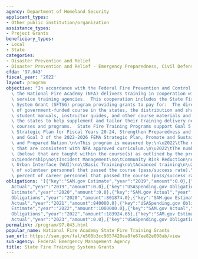 ```yaml
---
agency: Department of Homeland Security
applicant_types:
- Other public institution/organization
assistance_types:
- Project Grants
beneficiary_types:
- Local
- State
categories:
- Disaster Prevention and Relief
- Disaster Prevention and Relief - Emergency Preparedness, Civil Defense
cfda: '97.043'
fiscal_year: '2022'
layout: program
objective: "In accordance with the Federal Fire Prevention and Control Act of 1974,\
  \ the National Fire Academy (NFA) delivers training in cooperation with State fire\
  \ service training agencies.  This cooperation includes the State Fire Training\
  \ System Grant (SFTSG) program providing grants to pay for:  The direct delivery\
  \ of government-funded course in the states, the distribution and sharing of the\
  \ student manuals, instructor guides, and other course materials and funding to\
  \ the states to help supplement and tailor their training delivery needs using FNA\
  \ courses and programs.  State Fire Training Programs support Goal 5 of the DHS\
  \ Strategic Plan for Fiscal Years 20-24, Strengthen Preparedness and Resilience,\
  \ and Goal 3 of the 2022-2026 FEMA Strategic Plan, Promote and Sustain a Ready FEMA\
  \ and Prepared Nation.\n\nThis program is measured by:\n\u2022\tThe number of courses\
  \ that are consistent with NFA approved curriculum.\n\u2022\tThe number of subjects\
  \ (below) that are taught within the course(s) as outlined by the program office:\n\
  o\tLeadership\no\tIncident Management\no\tCommunity Risk Reduction\no\tWildland\
  \ Urban Interface (WUI)\no\tBasic Training\no\tAdvanced training\n\u2022\tThe percent\
  \ of volunteer personnel that passed the course (pass/success rate).\n\u2022\tThe\
  \ percent of career personnel that passed the course (pass/success rate)."
obligations: '[{"key":"SAM.gov Estimate","year":"2019","amount":0.0},{"key":"SAM.gov
  Actual","year":"2019","amount":0.0},{"key":"USASpending.gov Obligations","year":"2019","amount":-120985.0},{"key":"SAM.gov
  Estimate","year":"2020","amount":0.0},{"key":"SAM.gov Actual","year":"2020","amount":885145.0},{"key":"USASpending.gov
  Obligations","year":"2020","amount":801874.0},{"key":"SAM.gov Estimate","year":"2021","amount":1000000.0},{"key":"SAM.gov
  Actual","year":"2021","amount":840000.0},{"key":"USASpending.gov Obligations","year":"2021","amount":776965.0},{"key":"SAM.gov
  Estimate","year":"2022","amount":1000000.0},{"key":"SAM.gov Actual","year":"2022","amount":499054.0},{"key":"USASpending.gov
  Obligations","year":"2022","amount":183924.65},{"key":"SAM.gov Estimate","year":"2023","amount":1000000.0},{"key":"SAM.gov
  Actual","year":"2023","amount":0.0},{"key":"USASpending.gov Obligations","year":"2023","amount":-174967.23}]'
permalink: /program/97.043.html
popular_name: National Fire Academy State Fire Training Grants
sam_url: https://sam.gov/fal/e508b3cc9857428ea8fe67ee82e008ab/view
sub-agency: Federal Emergency Management Agency
title: State Fire Training Systems Grants
---
```

